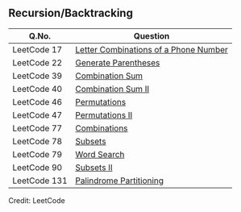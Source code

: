 ## Recursion/Backtracking

| Q.No. | Question |
| --- | --- |
| LeetCode 17 | [Letter Combinations of a Phone Number](https://grid47.xyz/leetcode/solution-17-letter-combinations-of-a-phone-number/) |
| LeetCode 22 | [Generate Parentheses](https://grid47.xyz/leetcode/solution-22-generate-parentheses/) |
| LeetCode 39 | [Combination Sum](https://grid47.xyz/leetcode/solution-39-combination-sum/) |
| LeetCode 40 | [Combination Sum II](https://grid47.xyz/leetcode/solution-40-combination-sum-ii/) |
| LeetCode 46 | [Permutations](https://grid47.xyz/leetcode/solution-46-permutations/) |
| LeetCode 47 | [Permutations II](https://grid47.xyz/leetcode/solution-47-permutations-ii/) |
| LeetCode 77 | [Combinations](https://grid47.xyz/leetcode/solution-77-combinations/) |
| LeetCode 78 | [Subsets](https://grid47.xyz/leetcode/solution-78-subsets/) |
| LeetCode 79 | [Word Search](https://grid47.xyz/leetcode/solution-79-word-search/) |
| LeetCode 90 | [Subsets II](https://grid47.xyz/leetcode/solution-90-subsets-ii/) |
| LeetCode 131 | [Palindrome Partitioning](https://grid47.xyz/leetcode/solution-131-palindrome-partitioning/) |

Credit: LeetCode

